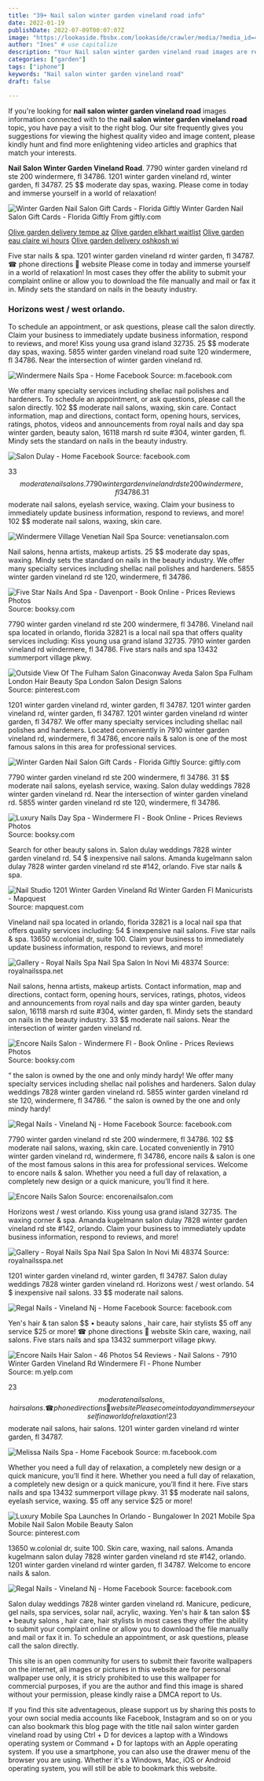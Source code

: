 ```yaml
---
title: "39+ Nail salon winter garden vineland road info"
date: 2022-01-19
publishDate: 2022-07-09T00:07:07Z
image: "https://lookaside.fbsbx.com/lookaside/crawler/media/?media_id=4873639352648964"
author: "Ines" # use capitalize
description: "Your Nail salon winter garden vineland road images are ready. Nail salon winter garden vineland road are a topic that is being searched for and liked by netizens now. You can Find and Download the Nail salon winter garden vineland road files here. Find and Download all free images."
categories: ["garden"]
tags: ["iphone"]
keywords: "Nail salon winter garden vineland road"
draft: false

---
```


If you're looking for **nail salon winter garden vineland road** images information connected with to the **nail salon winter garden vineland road** topic, you have pay a visit to the right  blog.  Our site frequently  gives you  suggestions  for viewing  the highest  quality video and image  content, please kindly hunt and find more enlightening video articles and graphics  that match your interests.

**Nail Salon Winter Garden Vineland Road**. 7790 winter garden vineland rd ste 200 windermere, fl 34786. 1201 winter garden vineland rd, winter garden, fl 34787. 25 $$ moderate day spas, waxing. Please come in today and immerse yourself in a world of relaxation!

![Winter Garden Nail Salon Gift Cards - Florida Giftly](https://s3-media4.fl.yelpcdn.com/bphoto/tAlKLC6aH4b_lziJvNPTDQ/o.jpg "Winter Garden Nail Salon Gift Cards - Florida Giftly")
Winter Garden Nail Salon Gift Cards - Florida Giftly From giftly.com

[Olive garden delivery tempe az](/olive-garden-delivery-tempe-az/)
[Olive garden elkhart waitlist](/olive-garden-elkhart-waitlist/)
[Olive garden eau claire wi hours](/olive-garden-eau-claire-wi-hours/)
[Olive garden delivery oshkosh wi](/olive-garden-delivery-oshkosh-wi/)

Five star nails &amp; spa. 1201 winter garden vineland rd winter garden, fl 34787. ☎ phone directions 🔗 website Please come in today and immerse yourself in a world of relaxation! In most cases they offer the ability to submit your complaint online or allow you to download the file manually and mail or fax it in. Mindy sets the standard on nails in the beauty industry.

### Horizons west / west orlando.

To schedule an appointment, or ask questions, please call the salon directly. Claim your business to immediately update business information, respond to reviews, and more! Kiss young usa grand island 32735. 25 $$ moderate day spas, waxing. 5855 winter garden vineland road suite 120 windermere, fl 34786. Near the intersection of winter garden vineland rd.


![Windermere Nails Spa - Home Facebook](https://lookaside.fbsbx.com/lookaside/crawler/media/?media_id=106115874447001 "Windermere Nails Spa - Home Facebook")
Source: m.facebook.com

We offer many specialty services including shellac nail polishes and hardeners. To schedule an appointment, or ask questions, please call the salon directly. 102 $$ moderate nail salons, waxing, skin care. Contact information, map and directions, contact form, opening hours, services, ratings, photos, videos and announcements from royal nails and day spa winter garden, beauty salon, 16118 marsh rd suite #304, winter garden, fl. Mindy sets the standard on nails in the beauty industry.

![Salon Dulay - Home Facebook](https://lookaside.fbsbx.com/lookaside/crawler/media/?media_id=4123256437768015 "Salon Dulay - Home Facebook")
Source: facebook.com

33 $$ moderate nail salons. 7790 winter garden vineland rd ste 200 windermere, fl 34786. 31 $$ moderate nail salons, eyelash service, waxing. Claim your business to immediately update business information, respond to reviews, and more! 102 $$ moderate nail salons, waxing, skin care.

![Windermere Village Venetian Nail Spa](https://venetiansalon.com/wp-content/uploads/2019/06/room-pedicure.jpg "Windermere Village Venetian Nail Spa")
Source: venetiansalon.com

Nail salons, henna artists, makeup artists. 25 $$ moderate day spas, waxing. Mindy sets the standard on nails in the beauty industry. We offer many specialty services including shellac nail polishes and hardeners. 5855 winter garden vineland rd ste 120, windermere, fl 34786.

![Five Star Nails And Spa - Davenport - Book Online - Prices Reviews Photos](https://d2zdpiztbgorvt.cloudfront.net/us/images/184668/cover_155601574458.jpeg?size=640x427 "Five Star Nails And Spa - Davenport - Book Online - Prices Reviews Photos")
Source: booksy.com

7790 winter garden vineland rd ste 200 windermere, fl 34786. Vineland nail spa located in orlando, florida 32821 is a local nail spa that offers quality services including: Kiss young usa grand island 32735. 7910 winter garden vineland rd windermere, fl 34786. Five stars nails and spa 13432 summerport village pkwy.

![Outside View Of The Fulham Salon Ginaconway Aveda Salon Spa Fulham London Hair Beauty Spa London Salon Design Salons](https://i.pinimg.com/originals/4e/68/10/4e68101209a3fc2d99e3c85b3813def7.jpg "Outside View Of The Fulham Salon Ginaconway Aveda Salon Spa Fulham London Hair Beauty Spa London Salon Design Salons")
Source: pinterest.com

1201 winter garden vineland rd, winter garden, fl 34787. 1201 winter garden vineland rd, winter garden, fl 34787. 1201 winter garden vineland rd winter garden, fl 34787. We offer many specialty services including shellac nail polishes and hardeners. Located conveniently in 7910 winter garden vineland rd, windermere, fl 34786, encore nails &amp; salon is one of the most famous salons in this area for professional services.

![Winter Garden Nail Salon Gift Cards - Florida Giftly](https://s3-media4.fl.yelpcdn.com/bphoto/tAlKLC6aH4b_lziJvNPTDQ/o.jpg "Winter Garden Nail Salon Gift Cards - Florida Giftly")
Source: giftly.com

7790 winter garden vineland rd ste 200 windermere, fl 34786. 31 $$ moderate nail salons, eyelash service, waxing. Salon dulay weddings 7828 winter garden vineland rd. Near the intersection of winter garden vineland rd. 5855 winter garden vineland rd ste 120, windermere, fl 34786.

![Luxury Nails Day Spa - Windermere Fl - Book Online - Prices Reviews Photos](https://d2zdpiztbgorvt.cloudfront.net/us/images/191565/cover_155602209156.jpeg "Luxury Nails Day Spa - Windermere Fl - Book Online - Prices Reviews Photos")
Source: booksy.com

Search for other beauty salons in. Salon dulay weddings 7828 winter garden vineland rd. 54 $ inexpensive nail salons. Amanda kugelmann salon dulay 7828 winter garden vineland rd ste #142, orlando. Five star nails &amp; spa.

![Nail Studio 1201 Winter Garden Vineland Rd Winter Garden Fl Manicurists - Mapquest](https://s3-media0.fl.yelpcdn.com/bphoto/A93jeRVZBBJQhlGIKbekWg/l.jpg "Nail Studio 1201 Winter Garden Vineland Rd Winter Garden Fl Manicurists - Mapquest")
Source: mapquest.com

Vineland nail spa located in orlando, florida 32821 is a local nail spa that offers quality services including: 54 $ inexpensive nail salons. Five star nails &amp; spa. 13650 w.colonial dr, suite 100. Claim your business to immediately update business information, respond to reviews, and more!

![Gallery - Royal Nails Spa Nail Spa Salon In Novi Mi 48374](https://royalnailsspa.net/wp-content/uploads/2021/04/nail-salon-in-novi-royal-nails-spa_photos-5.jpg "Gallery - Royal Nails Spa Nail Spa Salon In Novi Mi 48374")
Source: royalnailsspa.net

Nail salons, henna artists, makeup artists. Contact information, map and directions, contact form, opening hours, services, ratings, photos, videos and announcements from royal nails and day spa winter garden, beauty salon, 16118 marsh rd suite #304, winter garden, fl. Mindy sets the standard on nails in the beauty industry. 33 $$ moderate nail salons. Near the intersection of winter garden vineland rd.

![Encore Nails Salon - Windermere Fl - Book Online - Prices Reviews Photos](https://d2zdpiztbgorvt.cloudfront.net/us/images/124139/biz_photo_154357924833.jpeg?size=640x427 "Encore Nails Salon - Windermere Fl - Book Online - Prices Reviews Photos")
Source: booksy.com

“ the salon is owned by the one and only mindy hardy! We offer many specialty services including shellac nail polishes and hardeners. Salon dulay weddings 7828 winter garden vineland rd. 5855 winter garden vineland rd ste 120, windermere, fl 34786. “ the salon is owned by the one and only mindy hardy!

![Regal Nails - Vineland Nj - Home Facebook](https://lookaside.fbsbx.com/lookaside/crawler/media/?media_id=4825535804125986 "Regal Nails - Vineland Nj - Home Facebook")
Source: facebook.com

7790 winter garden vineland rd ste 200 windermere, fl 34786. 102 $$ moderate nail salons, waxing, skin care. Located conveniently in 7910 winter garden vineland rd, windermere, fl 34786, encore nails &amp; salon is one of the most famous salons in this area for professional services. Welcome to encore nails &amp; salon. Whether you need a full day of relaxation, a completely new design or a quick manicure, you’ll find it here.

![Encore Nails Salon](https://encorenailsalon.com/wp-content/uploads/2018/07/c700x420.jpg "Encore Nails Salon")
Source: encorenailsalon.com

Horizons west / west orlando. Kiss young usa grand island 32735. The waxing corner &amp; spa. Amanda kugelmann salon dulay 7828 winter garden vineland rd ste #142, orlando. Claim your business to immediately update business information, respond to reviews, and more!

![Gallery - Royal Nails Spa Nail Spa Salon In Novi Mi 48374](https://royalnailsspa.net/wp-content/uploads/2021/04/nail-salon-in-novi-royal-nails-spa_photos-3.jpg "Gallery - Royal Nails Spa Nail Spa Salon In Novi Mi 48374")
Source: royalnailsspa.net

1201 winter garden vineland rd, winter garden, fl 34787. Salon dulay weddings 7828 winter garden vineland rd. Horizons west / west orlando. 54 $ inexpensive nail salons. 33 $$ moderate nail salons.

![Regal Nails - Vineland Nj - Home Facebook](https://lookaside.fbsbx.com/lookaside/crawler/media/?media_id=4847812321898334 "Regal Nails - Vineland Nj - Home Facebook")
Source: facebook.com

Yen&#039;s hair &amp; tan salon $$ • beauty salons , hair care, hair stylists $5 off any service $25 or more! ☎ phone directions 🔗 website Skin care, waxing, nail salons. Five stars nails and spa 13432 summerport village pkwy.

![Encore Nails Hair Salon - 46 Photos 54 Reviews - Nail Salons - 7910 Winter Garden Vineland Rd Windermere Fl - Phone Number](https://s3-media0.fl.yelpcdn.com/bphoto/QeqOHqvFurt9UeGKU_DcuQ/348s.jpg "Encore Nails Hair Salon - 46 Photos 54 Reviews - Nail Salons - 7910 Winter Garden Vineland Rd Windermere Fl - Phone Number")
Source: m.yelp.com

23 $$ moderate nail salons, hair salons. ☎ phone directions 🔗 website Please come in today and immerse yourself in a world of relaxation! 23 $$ moderate nail salons, hair salons. 1201 winter garden vineland rd winter garden, fl 34787.

![Melissa Nails Spa - Home Facebook](https://lookaside.fbsbx.com/lookaside/crawler/media/?media_id=555644067941137 "Melissa Nails Spa - Home Facebook")
Source: m.facebook.com

Whether you need a full day of relaxation, a completely new design or a quick manicure, you’ll find it here. Whether you need a full day of relaxation, a completely new design or a quick manicure, you’ll find it here. Five stars nails and spa 13432 summerport village pkwy. 31 $$ moderate nail salons, eyelash service, waxing. $5 off any service $25 or more!

![Luxury Mobile Spa Launches In Orlando - Bungalower In 2021 Mobile Spa Mobile Nail Salon Mobile Beauty Salon](https://i.pinimg.com/736x/51/ba/31/51ba31ee22b1b9498581d3fdc2821c34.jpg "Luxury Mobile Spa Launches In Orlando - Bungalower In 2021 Mobile Spa Mobile Nail Salon Mobile Beauty Salon")
Source: pinterest.com

13650 w.colonial dr, suite 100. Skin care, waxing, nail salons. Amanda kugelmann salon dulay 7828 winter garden vineland rd ste #142, orlando. 1201 winter garden vineland rd winter garden, fl 34787. Welcome to encore nails &amp; salon.

![Regal Nails - Vineland Nj - Home Facebook](https://lookaside.fbsbx.com/lookaside/crawler/media/?media_id=4873639352648964 "Regal Nails - Vineland Nj - Home Facebook")
Source: facebook.com

Salon dulay weddings 7828 winter garden vineland rd. Manicure, pedicure, gel nails, spa services, solar nail, acrylic, waxing. Yen&#039;s hair &amp; tan salon $$ • beauty salons , hair care, hair stylists In most cases they offer the ability to submit your complaint online or allow you to download the file manually and mail or fax it in. To schedule an appointment, or ask questions, please call the salon directly.

This site is an open community for users to submit their favorite wallpapers on the internet, all images or pictures in this website are for personal wallpaper use only, it is stricly prohibited to use this wallpaper for commercial purposes, if you are the author and find this image is shared without your permission, please kindly raise a DMCA report to Us.

If you find this site adventageous, please support us by sharing this posts to your own social media accounts like Facebook, Instagram and so on or you can also bookmark this blog page with the title nail salon winter garden vineland road by using Ctrl + D for devices a laptop with a Windows operating system or Command + D for laptops with an Apple operating system. If you use a smartphone, you can also use the drawer menu of the browser you are using. Whether it's a Windows, Mac, iOS or Android operating system, you will still be able to bookmark this website.

